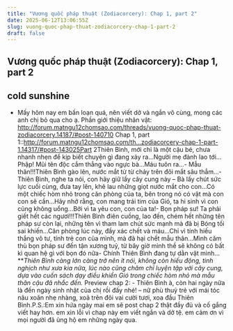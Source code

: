 ```yaml
---
title: "Vương quốc pháp thuật (Zodiacorcery): Chap 1, part 2"
date: 2025-06-12T13:06:55Z
slug: vuong-quoc-phap-thuat-zodiacorcery-chap-1-part-2
draft: false
---
```


## Vương quốc pháp thuật (Zodiacorcery): Chap 1, part 2

## cold sunshine

* Mấy hôm nay em bấn loạn quá, nên viết dở và ngắn vô cùng, mong các anh chị bỏ qua cho ạ. Phần giới thiệu nhân vật: http://forum.matngu12chomsao.com/threads/vuong-quoc-phap-thuat-zodiacorcery.14187/#post-140710
Chap 1, part 1::http://forum.matngu12chomsao.com/th...zodiacorcery-chap-1-part-1.14317/#post-143025Part 2Thiên Bình, mới chỉ là một cậu bé, chưa nhanh nhẹn để kịp biết chuyện gì đang xảy ra…Người mẹ đành lao tới…Phập! Mũi tên độc cắm thẳng vào ngực bà…Máu tuôn ra…- Mẫu thân!!!Thiên Bình gào lên, nước mắt từ từ chảy trên đôi mắt sâu thẳm…- Thiên Bình, nghe ta nói, con hãy giữ lấy cây cung này – Bà lấy chút sức lực cuối cùng, đưa tay lên, khẽ lau những giọt nước mắt cho con…Có một chiếc hòm nhỏ trong căn phòng của ta, bên trong nó có vật mà con con sẽ cần…Hãy nhớ rằng, con mang trái tim của Gió, ta hi sinh vì con cũng không uổng…Bởi vì ta yêu con, con của ta!- Bọn pháp sư! Ta phải giết hết các ngươi!!!Thiên Bình điên cuồng, lao đến, chém hết những tên pháp sư còn lại, những tên vì tham lam chút sức mạnh mà đã bị Bóng tối sai khiến...Căn phòng lúc này, đầy xác chết và máu…Chỉ vì tính hiếu thắng vô tư, tính trẻ con của mình, mà đã hại chết mẫu thân…Mình căm thù bọn pháp sư đến tận xương tuỷ, từ bây giờ mình thề sẽ không có bất kì quan hệ gì với bọn đó nữa- Chính Thiên Bình đang tự dằn vặt mình…***Thiên Bình càng lớn càng trở nên ít nói, không còn hiếu động, tinh nghịch như xưa kia nữa, lúc nào cũng chăm chỉ luyện tập với cây cung, dựa vào cuốn sách dạy điều khiển Gió trong chiếc hòm nhỏ mà mẫu thân cậu đã nhắc đến.*  Preview chap 2: - Thiên Bình à, còn hai ngày nữa là đến ngày sinh nhật của chị rồi đấy nhé! – nữ phù thuỷ trẻ với mái tóc nâu  xoăn nhẹ nhàng, xoã trên đôi vai cười tươi, xoa đầu Thiên Bình.P.S.:Em xin hứa ngày mai em sẽ post chap 2 thật đầy đủ và cố gắng viết hay hơn. em xin lỗi vì chap này em viết ngắn và dở tệ. em cảm ơn vì mọi người đã ủng hộ em những ngày qua.